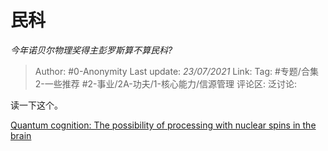 # 民科
*今年诺贝尔物理奖得主彭罗斯算不算民科?*

> Author: #0-Anonymity
> Last update: *23/07/2021*
> Link:
> Tag: #专题/合集2-一些推荐 #2-事业/2A-功夫/1-核心能力/信源管理
> 评论区:
> 泛讨论:

读一下这个。

[Quantum cognition: The possibility of processing with nuclear spins in the brain](https://link.zhihu.com/?target=https%3A//www.sciencedirect.com/science/article/abs/pii/S0003491615003243)
